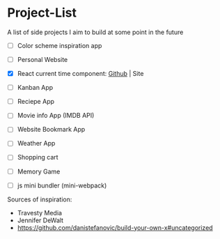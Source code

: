 # Project-List
A list of side projects I aim to build at some point in the future

* [ ] Color scheme inspiration app

* [ ] Personal Website

* [x] React current time component:
 [Github](https://github.com/Ma7eer/React-current-time-component) | Site

* [ ] Kanban App

* [ ] Reciepe App

* [ ] Movie info App (IMDB API)

* [ ] Website Bookmark App

* [ ] Weather App

* [ ] Shopping cart

* [ ] Memory Game

* [ ] js mini bundler (mini-webpack)

Sources of inspiration:
* Travesty Media
* Jennifer DeWalt
* https://github.com/danistefanovic/build-your-own-x#uncategorized
